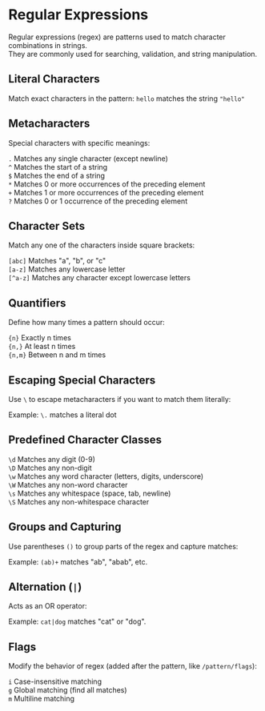 # Regular Expressions

Regular expressions (regex) are patterns used to match character combinations in strings.  
They are commonly used for searching, validation, and string manipulation.

## Literal Characters
Match exact characters in the pattern: `hello` matches the string `"hello"`


## Metacharacters
Special characters with specific meanings:

`.` Matches any single character (except newline)  
`^` Matches the start of a string  
`$` Matches the end of a string  
`*` Matches 0 or more occurrences of the preceding element  
`+` Matches 1 or more occurrences of the preceding element  
`?` Matches 0 or 1 occurrence of the preceding element  

## Character Sets
Match any one of the characters inside square brackets:

`[abc]` Matches "a", "b", or "c"  
`[a-z]` Matches any lowercase letter  
`[^a-z]` Matches any character except lowercase letters  

## Quantifiers
Define how many times a pattern should occur:

`{n}` Exactly n times  
`{n,}` At least n times  
`{n,m}` Between n and m times  

## Escaping Special Characters
Use `\` to escape metacharacters if you want to match them literally:

Example: `\.` matches a literal dot

## Predefined Character Classes

`\d` Matches any digit (0-9)  
`\D` Matches any non-digit  
`\w` Matches any word character (letters, digits, underscore)  
`\W` Matches any non-word character  
`\s` Matches any whitespace (space, tab, newline)  
`\S` Matches any non-whitespace character  

## Groups and Capturing

Use parentheses `()` to group parts of the regex and capture matches:

Example: `(ab)+` matches "ab", "abab", etc.

## Alternation (`|`)

Acts as an OR operator:

Example: `cat|dog` matches "cat" or "dog".

## Flags

Modify the behavior of regex (added after the pattern, like `/pattern/flags`):

`i` Case-insensitive matching  
`g` Global matching (find all matches)  
`m` Multiline matching  
